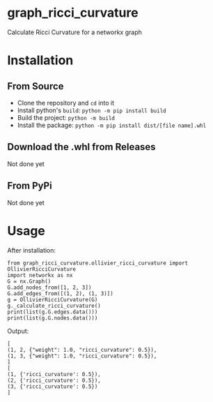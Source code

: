 # graph_ricci_curvature
Calculate Ricci Curvature for a networkx graph

# Installation

## From Source
- Clone the repository and ```cd``` into it
- Install python's ```build```: ```python -m pip install build```
- Build the project: ```python -m build```
- Install the package: ```python -m pip install dist/[file name].whl```

## Download the .whl from Releases

Not done yet

## From PyPi

Not done yet

# Usage

After installation:

```
from graph_ricci_curvature.ollivier_ricci_curvature import OllivierRicciCurvature
import networkx as nx
G = nx.Graph()
G.add_nodes_from([1, 2, 3])
G.add_edges_from([(1, 2), (1, 3)])
g = OllivierRicciCurvature(G)
g._calculate_ricci_curvature()
print(list(g.G.edges.data()))
print(list(g.G.nodes.data()))
```

Output:

```
[
(1, 2, {"weight": 1.0, "ricci_curvature": 0.5}),
(1, 3, {"weight": 1.0, "ricci_curvature": 0.5}),
]
[
(1, {'ricci_curvature': 0.5}),
(2, {'ricci_curvature': 0.5}),
(3, {'ricci_curvature': 0.5})
]
```
